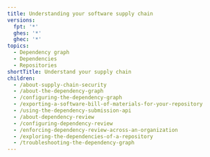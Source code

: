 ```yaml
---
title: Understanding your software supply chain
versions:
  fpt: '*'
  ghes: '*'
  ghec: '*'
topics:
  - Dependency graph
  - Dependencies
  - Repositories
shortTitle: Understand your supply chain
children:
  - /about-supply-chain-security
  - /about-the-dependency-graph
  - /configuring-the-dependency-graph
  - /exporting-a-software-bill-of-materials-for-your-repository
  - /using-the-dependency-submission-api
  - /about-dependency-review
  - /configuring-dependency-review
  - /enforcing-dependency-review-across-an-organization
  - /exploring-the-dependencies-of-a-repository
  - /troubleshooting-the-dependency-graph
---
```

